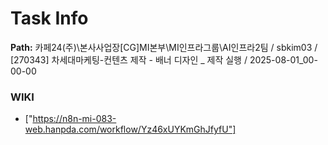 # Task Info

**Path:** 카페24(주)\본사사업장\[CG]MI본부\MI인프라그룹\AI인프라2팀 / sbkim03 / [270343] 차세대마케팅-컨텐츠 제작 - 배너 디자인 _ 제작 실행 / 2025-08-01_00-00-00

### WIKI
- ["https://n8n-mi-083-web.hanpda.com/workflow/Yz46xUYKmGhJfyfU"]

